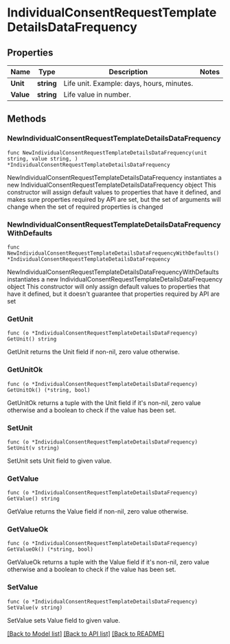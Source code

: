 # IndividualConsentRequestTemplateDetailsDataFrequency

## Properties

Name | Type | Description | Notes
------------ | ------------- | ------------- | -------------
**Unit** | **string** | Life unit. Example: days, hours, minutes. | 
**Value** | **string** | Life value in number. | 

## Methods

### NewIndividualConsentRequestTemplateDetailsDataFrequency

`func NewIndividualConsentRequestTemplateDetailsDataFrequency(unit string, value string, ) *IndividualConsentRequestTemplateDetailsDataFrequency`

NewIndividualConsentRequestTemplateDetailsDataFrequency instantiates a new IndividualConsentRequestTemplateDetailsDataFrequency object
This constructor will assign default values to properties that have it defined,
and makes sure properties required by API are set, but the set of arguments
will change when the set of required properties is changed

### NewIndividualConsentRequestTemplateDetailsDataFrequencyWithDefaults

`func NewIndividualConsentRequestTemplateDetailsDataFrequencyWithDefaults() *IndividualConsentRequestTemplateDetailsDataFrequency`

NewIndividualConsentRequestTemplateDetailsDataFrequencyWithDefaults instantiates a new IndividualConsentRequestTemplateDetailsDataFrequency object
This constructor will only assign default values to properties that have it defined,
but it doesn't guarantee that properties required by API are set

### GetUnit

`func (o *IndividualConsentRequestTemplateDetailsDataFrequency) GetUnit() string`

GetUnit returns the Unit field if non-nil, zero value otherwise.

### GetUnitOk

`func (o *IndividualConsentRequestTemplateDetailsDataFrequency) GetUnitOk() (*string, bool)`

GetUnitOk returns a tuple with the Unit field if it's non-nil, zero value otherwise
and a boolean to check if the value has been set.

### SetUnit

`func (o *IndividualConsentRequestTemplateDetailsDataFrequency) SetUnit(v string)`

SetUnit sets Unit field to given value.


### GetValue

`func (o *IndividualConsentRequestTemplateDetailsDataFrequency) GetValue() string`

GetValue returns the Value field if non-nil, zero value otherwise.

### GetValueOk

`func (o *IndividualConsentRequestTemplateDetailsDataFrequency) GetValueOk() (*string, bool)`

GetValueOk returns a tuple with the Value field if it's non-nil, zero value otherwise
and a boolean to check if the value has been set.

### SetValue

`func (o *IndividualConsentRequestTemplateDetailsDataFrequency) SetValue(v string)`

SetValue sets Value field to given value.



[[Back to Model list]](../README.md#documentation-for-models) [[Back to API list]](../README.md#documentation-for-api-endpoints) [[Back to README]](../README.md)


